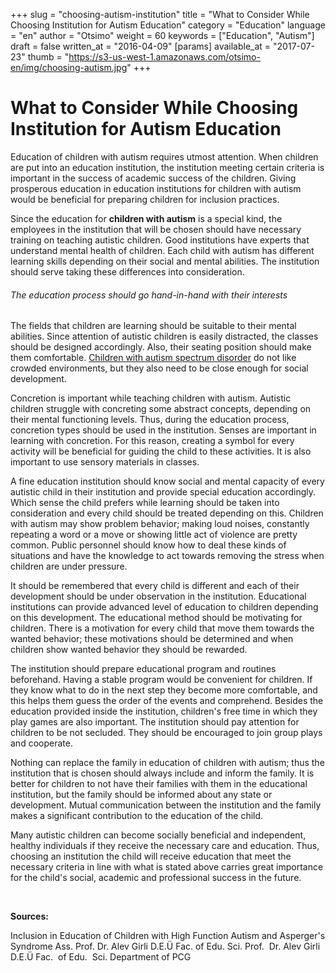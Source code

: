 +++
slug = "choosing-autism-institution"
title = "What to Consider While Choosing Institution for Autism Education"
category = "Education"
language = "en"
author = "Otsimo"
weight = 60
keywords = ["Education", "Autism"]
draft = false
written_at = "2016-04-09"
[params]
available_at = "2017-07-23"
thumb = "https://s3-us-west-1.amazonaws.com/otsimo-en/img/choosing-autism.jpg"
+++

# What to Consider While Choosing Institution for Autism Education  

Education of children with autism requires utmost attention. When children are put into an education institution, the institution meeting certain criteria is important in the success of academic success of the children. Giving prosperous education in education institutions for children with autism would be beneficial for preparing children for inclusion practices.

Since the education for **children with autism** is a special kind, the employees in the institution that will be chosen should have necessary training on teaching autistic children. Good institutions have experts that understand mental health of children. Each child with autism has different learning skills depending on their social and mental abilities. The institution should serve taking these differences into consideration.


###### The education process should go hand-in-hand with their interests

The fields that children are learning should be suitable to their mental abilities. Since attention of autistic children is easily distracted, the classes should be designed accordingly. Also, their seating position should make them comfortable. [Children with autism spectrum disorder](/typical-characteristics-autism-spectrum-disorder/) do not like crowded environments, but they also need to be close enough for social development.

Concretion is important while teaching children with autism. Autistic children struggle with concreting some abstract concepts, depending on their mental functioning levels. Thus, during the education process, concretion types should be used in the institution. Senses are important in learning with concretion. For this reason, creating a symbol for every activity will be beneficial for guiding the child to these activities. It is also important to use sensory materials in classes.

A fine education institution should know social and mental capacity of every autistic child in their institution and provide special education accordingly. Which sense the child prefers while learning should be taken into consideration and every child should be treated depending on this. Children with autism may show problem behavior; making loud noises, constantly repeating a word or a move or showing little act of violence are pretty common. Public personnel should know how to deal these kinds of situations and have the knowledge to act towards removing the stress when children are under pressure.


It should be remembered that every child is different and each of their development should be under observation in the institution. Educational institutions can provide advanced level of education to children depending on this development. The educational method should be motivating for children. There is a motivation for every child that move them towards the wanted behavior; these motivations should be determined and when children show wanted behavior they should be rewarded.

The institution should prepare educational program and routines beforehand. Having a stable program would be convenient for children. If they know what to do in the next step they become more comfortable, and this helps them guess the order of the events and comprehend. Besides the education provided inside the institution, children's free time in which they play games are also important. The institution should pay attention for children to be not secluded. They should be encouraged to join group plays and cooperate.

Nothing can replace the family in education of children with autism; thus the institution that is chosen should always include and inform the family. It is better for children to not have their families with them in the educational institution, but the family should be informed about any state or development. Mutual communication between the institution and the family makes a significant contribution to the education of the child.

Many autistic children can become socially beneficial and independent, healthy individuals if they receive the necessary care and education. Thus, choosing an institution the child will receive education that meet the necessary criteria in line with what is stated above carries great importance for the child's social, academic and professional success in the future.

 

**Sources:**

Inclusion in Education of Children with High Function Autism and Asperger's Syndrome Ass. Prof. Dr. Alev Girli D.E.Ü Fac. of Edu. Sci. Prof.  Dr. Alev Girli D.E.Ü Fac.  of Edu.  Sci. Department of PCG

